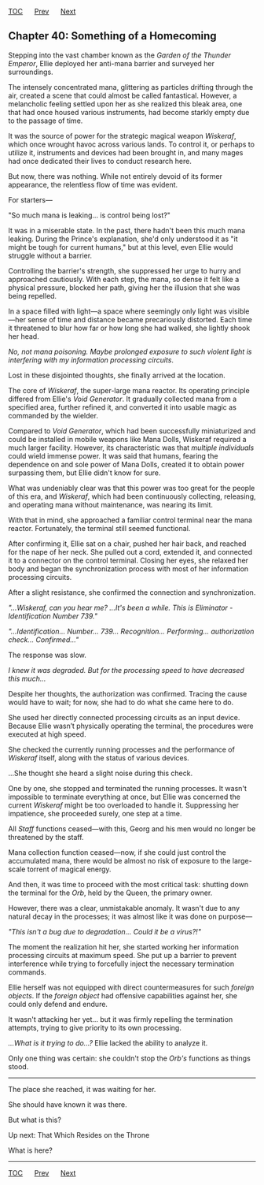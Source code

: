 [TOC](../readme.md)&nbsp;&nbsp;&nbsp;&nbsp;&nbsp;&nbsp;[Prev](index_split_014.md)&nbsp;&nbsp;&nbsp;&nbsp;&nbsp;&nbsp;[Next](index_split_016.md)



## Chapter 40: Something of a Homecoming

Stepping into the vast chamber known as the *Garden of the Thunder
Emperor*, Ellie deployed her anti-mana barrier and surveyed her
surroundings.

The intensely concentrated mana, glittering as particles drifting
through the air, created a scene that could almost be called
fantastical. However, a melancholic feeling settled upon her as she
realized this bleak area, one that had once housed various instruments,
had become starkly empty due to the passage of time.

It was the source of power for the strategic magical weapon *Wiskeraf*,
which once wrought havoc across various lands. To control it, or perhaps
to utilize it, instruments and devices had been brought in, and many
mages had once dedicated their lives to conduct research here.

But now, there was nothing. While not entirely devoid of its former
appearance, the relentless flow of time was evident.

For starters—

"So much mana is leaking... is control being lost?"

It was in a miserable state. In the past, there hadn't been this much
mana leaking. During the Prince's explanation, she'd only understood it
as "it might be tough for current humans," but at this level, even Ellie
would struggle without a barrier.

Controlling the barrier's strength, she suppressed her urge to hurry and
approached cautiously. With each step, the mana, so dense it felt like a
physical pressure, blocked her path, giving her the illusion that she
was being repelled.

In a space filled with light—a space where seemingly only light was
visible—her sense of time and distance became precariously distorted.
Each time it threatened to blur how far or how long she had walked, she
lightly shook her head.

*No, not mana poisoning. Maybe prolonged exposure to such violent light
is interfering with my information processing circuits*.

Lost in these disjointed thoughts, she finally arrived at the location.

The core of *Wiskeraf*, the super-large mana reactor. Its operating
principle differed from Ellie's *Void Generator*. It gradually collected
mana from a specified area, further refined it, and converted it into
usable magic as commanded by the wielder.

Compared to *Void Generator*, which had been successfully miniaturized
and could be installed in mobile weapons like Mana Dolls, Wiskeraf
required a much larger facility. However, its characteristic was that
*multiple individuals* could wield immense power. It was said that
humans, fearing the dependence on and sole power of Mana Dolls, created
it to obtain power surpassing them, but Ellie didn't know for sure.

What was undeniably clear was that this power was too great for the
people of this era, and *Wiskeraf*, which had been continuously
collecting, releasing, and operating mana without maintenance, was
nearing its limit.

With that in mind, she approached a familiar control terminal near the
mana reactor. Fortunately, the terminal still seemed functional.

After confirming it, Ellie sat on a chair, pushed her hair back, and
reached for the nape of her neck. She pulled out a cord, extended it,
and connected it to a connector on the control terminal. Closing her
eyes, she relaxed her body and began the synchronization process with
most of her information processing circuits.

After a slight resistance, she confirmed the connection and
synchronization.

*"...Wiskeraf, can you hear me? ...It's been a while. This is
Eliminator - Identification Number 739."*

*"...Identification... Number... 739... Recognition... Performing...
authorization check... Confirmed..."*

The response was slow.

*I knew it was degraded. But for the processing speed to have decreased
this much…*

Despite her thoughts, the authorization was confirmed. Tracing the cause
would have to wait; for now, she had to do what she came here to do.

She used her directly connected processing circuits as an input device.
Because Ellie wasn’t physically operating the terminal, the procedures
were executed at high speed.

She checked the currently running processes and the performance of
*Wiskeraf* itself, along with the status of various devices.

...She thought she heard a slight noise during this check.

One by one, she stopped and terminated the running processes. It wasn't
impossible to terminate everything at once, but Ellie was concerned the
current *Wiskeraf* might be too overloaded to handle it. Suppressing her
impatience, she proceeded surely, one step at a time.

All *Staff* functions ceased—with this, Georg and his men would no
longer be threatened by the staff.

Mana collection function ceased—now, if she could just control the
accumulated mana, there would be almost no risk of exposure to the
large-scale torrent of magical energy.

And then, it was time to proceed with the most critical task: shutting
down the terminal for the *Orb*, held by the Queen, the primary owner.

However, there was a clear, unmistakable anomaly. It wasn't due to any
natural decay in the processes; it was almost like it was done on
purpose—

*"This isn't a bug due to degradation... Could it be a virus?!"*

The moment the realization hit her, she started working her information
processing circuits at maximum speed. She put up a barrier to prevent
interference while trying to forcefully inject the necessary termination
commands.

Ellie herself was not equipped with direct countermeasures for such
*foreign objects*. If the *foreign object* had offensive capabilities
against her, she could only defend and endure.

It wasn't attacking her yet... but it was firmly repelling the
termination attempts, trying to give priority to its own processing.

*...What is it trying to do...?* Ellie lacked the ability to analyze it.

Only one thing was certain: she couldn't stop the *Orb's* functions as
things stood.

------------------------------------------------------------------------

The place she reached, it was waiting for her.

She should have known it was there.

But what is this?

Up next: That Which Resides on the Throne

What is here?


---
[TOC](../readme.md)&nbsp;&nbsp;&nbsp;&nbsp;&nbsp;&nbsp;[Prev](index_split_014.md)&nbsp;&nbsp;&nbsp;&nbsp;&nbsp;&nbsp;[Next](index_split_016.md)

